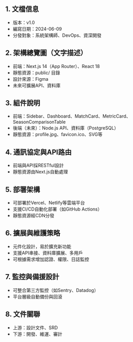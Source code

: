 ## 1. 文檔信息
- 版本：v1.0
- 編寫日期：2024-06-09
- 分發對象：系統架構師、DevOps、資深開發

## 2. 架構總覽圖（文字描述）
- 前端：Next.js 14（App Router）、React 18
- 靜態資源：public/ 目錄
- 設計來源：Figma
- 未來可擴展API、資料庫

## 3. 組件說明
- 前端：Sidebar、Dashboard、MatchCard、MetricCard、SeasonComparisonTable
- 後端（未來）：Node.js API、資料庫（PostgreSQL）
- 靜態資源：profile.jpg、favicon.ico、SVG等

## 4. 通訊協定與API路由
- 前端與API採RESTful設計
- 靜態資源由Next.js自動處理

## 5. 部署架構
- 可部署於Vercel、Netlify等雲端平台
- 支援CI/CD自動化部署（如GitHub Actions）
- 靜態資源經CDN分發

## 6. 擴展與維護策略
- 元件化設計，易於擴充新功能
- 支援API串接、資料庫擴展、多用戶
- 可根據需求增加認證、權限、日誌監控

## 7. 監控與備援設計
- 可整合第三方監控（如Sentry、Datadog）
- 平台層級自動備份與回滾

## 8. 文件關聯
- 上游：設計文件、SRD
- 下游：開發、維運、審計 